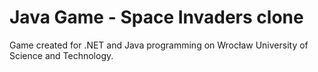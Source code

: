 # Java Game - Space Invaders clone
Game created for .NET and Java programming on Wrocław University of Science and Technology.
